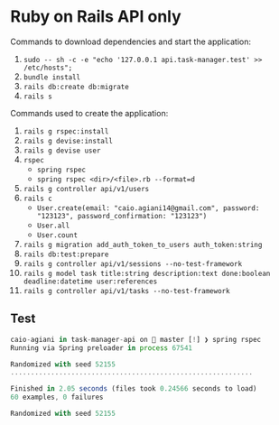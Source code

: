 # Ruby on Rails API only

Commands to download dependencies and start the application:

1. `sudo -- sh -c -e "echo '127.0.0.1 api.task-manager.test' >> /etc/hosts";`
2. `bundle install`
3. `rails db:create db:migrate`
4. `rails s`

Commands used to create the application:

1. `rails g rspec:install`
2. `rails g devise:install`
3. `rails g devise user`
4. `rspec`
   - `spring rspec`
   - `spring rspec <dir>/<file>.rb --format=d`
5. `rails g controller api/v1/users`
6. `rails c`
   - `User.create(email: "caio.agiani14@gmail.com", password: "123123", password_confirmation: "123123")`
   - `User.all`
   - `User.count`
7. `rails g migration add_auth_token_to_users auth_token:string`
8. `rails db:test:prepare`
9. `rails g controller api/v1/sessions --no-test-framework`
10. `rails g model task title:string description:text done:boolean deadline:datetime user:references`
11. `rails g controller api/v1/tasks --no-test-framework`

## Test

```javascript
caio-agiani in task-manager-api on  master [!] ❯ spring rspec
Running via Spring preloader in process 67541

Randomized with seed 52155
............................................................

Finished in 2.05 seconds (files took 0.24566 seconds to load)
60 examples, 0 failures

Randomized with seed 52155
```

